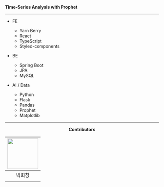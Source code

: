 **Time-Series Analysis with Prophet**
<hr>

- FE
    - Yarn Berry
    - React
    - TypeScript
    - Styled-components
    

- BE
    - Spring Boot
    - JPA
    - MySQL

- AI / Data
    - Python
    - Flask
    - Pandas
    - Prophet
    - Matplotlib
  
<hr>

<div align="center">

**Contributors**

| [<img src = "https://github.com/prkhch.png" width = 100>](https://github.com/prkhch) |
| :----------------------------------------------------------------------------------------------------------: |
|                                                    박희창                                                    |
|                                                                                                              |
</div>